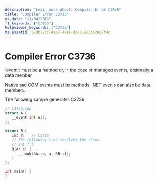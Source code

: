 ```yaml
---
description: "Learn more about: Compiler Error C3736"
title: "Compiler Error C3736"
ms.date: "11/04/2016"
f1_keywords: ["C3736"]
helpviewer_keywords: ["C3736"]
ms.assetid: 579b773c-41e7-40ea-8382-2e3ce2667f4c
---
```

# Compiler Error C3736

'event': must be a method or, in the case of managed events, optionally a data member

Native and COM events must be methods. .NET events can also be data members.

The following sample generates C3736:

```cpp
// C3736.cpp
struct A {
   __event int e();
};

struct B {
   int f;   // C3736
   // The following line resolves the error.
   // int f();
   B(A* a) {
      __hook(&A::e, a, &B::f);
   }
};

int main() {
}
```

